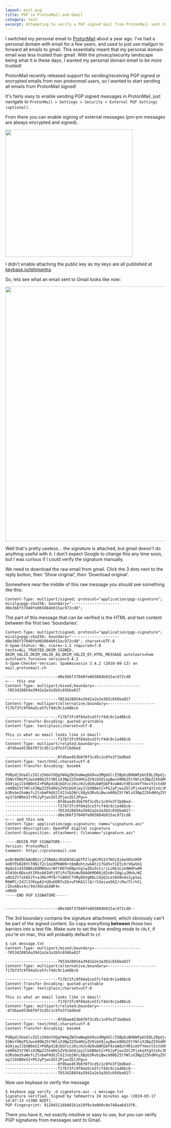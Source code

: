 ```yaml
---
layout: post.pug
title: PGP in ProtonMail and Gmail
category: tech
excerpt: Attempting to verify a PGP signed mail from ProtonMail sent to Gmail
---
```


I switched my personal email to [ProtonMail](https://protonmail.com) about a year ago. I've had a personal domain with email for a few years, and used to just use mailgun to forward all emails to gmail. This essentially meant that my personal domain email was less trusted than gmail. With the privacy/security landscape being what it is these days, I wanted my personal domain email to be _more_ trusted!

ProtonMail recently released support for sending/receiving PGP signed or encrypted emails from _non-protonmail users_, so I wanted to start sending all emails from ProtonMail signed!

It's fairly easy to enable sending PGP signed messages in ProtonMail, just navigate to `ProtonMail > Settings > Security > External PGP Settings (optional)`.

From there you can enable signing of external messages (pm-pm messages are always encrypted and signed).

<img src="https://static.mwild.me/images/pm-security-settings.jpg" style="width:400px"></a>

I didn't enable attaching the public key as my keys are all published at [keybase.io/tehmantra](https://keybase.io/tehmantra).

So, lets see what an email sent to Gmail looks like now:

<img src="https://static.mwild.me/images/pm-email-in-gmail.jpg" style="width:800px"></a>


Well that's pretty useless... the signature is attached, but gmail doesn't do anything useful with it.
I don't expect Google to change this any time soon, but I was curious if I could verify the signature manually.

We need to download the raw email from gmail. Click the 3 dots next to the reply button, then 'Show original', then 'Download original'.

Somewhere near the middle of this raw message you should see something like this:

```
Content-Type: multipart/signed; protocol="application/pgp-signature"; micalg=pgp-sha256; boundary="---------------------d0e366f37040fe065084b915ac972cd8";
```
The part of this message that can be verified is the HTML and text content between the first two 'boundaries'.

```
Content-Type: multipart/signed; protocol="application/pgp-signature"; micalg=pgp-sha256; boundary="---------------------d0e366f37040fe065084b915ac972cd8"; charset=UTF-8
X-Spam-Status: No, score=-1.2 required=7.0 tests=ALL_TRUSTED,DKIM_SIGNED, DKIM_VALID,DKIM_VALID_AU,DKIM_VALID_EF,HTML_MESSAGE autolearn=ham autolearn_force=no version=3.4.2
X-Spam-Checker-Version: SpamAssassin 3.4.2 (2018-09-13) on mail.protonmail.ch

-----------------------d0e366f37040fe065084b915ac972cd8                                                             <--- this one
Content-Type: multipart/mixed;boundary=---------------------7853428854a3942a2e3a3b5c656ba027

-----------------------7853428854a3942a2e3a3b5c656ba027
Content-Type: multipart/alternative;boundary=---------------------f17b73fc9f84a5ce5fcf4dc9c1a48bcb

-----------------------f17b73fc9f84a5ce5fcf4dc9c1a48bcb
Content-Transfer-Encoding: quoted-printable
Content-Type: text/plain;charset=utf-8

This is what an email looks like in Gmail!
-----------------------f17b73fc9f84a5ce5fcf4dc9c1a48bcb
Content-Type: multipart/related;boundary=---------------------8fdbae453b6f0f3cd5c1c0fe3f1bd6ed

-----------------------8fdbae453b6f0f3cd5c1c0fe3f1bd6ed
Content-Type: text/html;charset=utf-8
Content-Transfer-Encoding: base64

PGRpdj5UaGlzIGlzIHdoYXQgYW4gZW1haWwgbG9va3MgbGlrZSBpbiBHbWFpbCE8L2Rpdj48ZGl2
IGNsYXNzPSJwcm90b25tYWlsX3NpZ25hdHVyZV9ibG9jayBwcm90b25tYWlsX3NpZ25hdHVyZV9i
bG9jay1lbXB0eSI+PGRpdiBjbGFzcz0icHJvdG9ubWFpbF9zaWduYXR1cmVfYmxvY2stdXNlciBw
cm90b25tYWlsX3NpZ25hdHVyZV9ibG9jay1lbXB0eSI+PGJyPjwvZGl2PjxkaXYgY2xhc3M9InBy
b3Rvbm1haWxfc2lnbmF0dXJlX2Jsb2NrLXByb3RvbiBwcm90b25tYWlsX3NpZ25hdHVyZV9ibG9j
ay1lbXB0eSI+PGJyPjwvZGl2PjwvZGl2Pg==
-----------------------8fdbae453b6f0f3cd5c1c0fe3f1bd6ed--
-----------------------f17b73fc9f84a5ce5fcf4dc9c1a48bcb--
-----------------------7853428854a3942a2e3a3b5c656ba027--
-----------------------d0e366f37040fe065084b915ac972cd8                                                             <--- and this one
Content-Type: application/pgp-signature; name="signature.asc"
Content-Description: OpenPGP digital signature
Content-Disposition: attachment; filename="signature.asc"

-----BEGIN PGP SIGNATURE-----
Version: ProtonMail
Comment: https://protonmail.com

wsBcBAEBCAAGBQJcjZ3BAAoJEGDA50iqbTP2lcgH/RS1V7KOjQjmwSKUzR0F
4dOTFb828YCTONiT2c1m2dPKWH9+t6mBohtzwGAtz1fGd5xYiEtLKrVQwVm1
8pQoIs4358B6zEDM8Oun/WfrKD7eENpxVglwZDx5vtirjLzHk1Cze9WdFw6R
4lH3Oc0DosdtIPbs6KIHYj97jPuTEdsWvD6A6KMO6Rj82n0rZdgLu2Mok/WI
u0U3ZY7xk8X2Y+aJRkrMT0r7s8KVCTVMyDbVgRDLC8yQ1Le34X8ndxIypSwi
R6WPC/IdJl37KopA2+UOuUOR7uIb+uFhKA1llQ/r53eixw56Z/cRw/5lrhCL
/ZkukBxs4c/94JXDvaGIWF4=
=H0db
-----END PGP SIGNATURE-----


-----------------------d0e366f37040fe065084b915ac972cd8--
```

The 3rd boundary contains the signature attachment, which obviously can't be part of the signed content.
So copy everything **between** those two barriers into a text file.
Make sure to set the line ending mode to `CRLF`, if you're on mac, this will probably default to `LF`.

```
$ cat message.txt
Content-Type: multipart/mixed;boundary=---------------------7853428854a3942a2e3a3b5c656ba027

-----------------------7853428854a3942a2e3a3b5c656ba027
Content-Type: multipart/alternative;boundary=---------------------f17b73fc9f84a5ce5fcf4dc9c1a48bcb

-----------------------f17b73fc9f84a5ce5fcf4dc9c1a48bcb
Content-Transfer-Encoding: quoted-printable
Content-Type: text/plain;charset=utf-8

This is what an email looks like in Gmail!
-----------------------f17b73fc9f84a5ce5fcf4dc9c1a48bcb
Content-Type: multipart/related;boundary=---------------------8fdbae453b6f0f3cd5c1c0fe3f1bd6ed

-----------------------8fdbae453b6f0f3cd5c1c0fe3f1bd6ed
Content-Type: text/html;charset=utf-8
Content-Transfer-Encoding: base64

PGRpdj5UaGlzIGlzIHdoYXQgYW4gZW1haWwgbG9va3MgbGlrZSBpbiBHbWFpbCE8L2Rpdj48ZGl2
IGNsYXNzPSJwcm90b25tYWlsX3NpZ25hdHVyZV9ibG9jayBwcm90b25tYWlsX3NpZ25hdHVyZV9i
bG9jay1lbXB0eSI+PGRpdiBjbGFzcz0icHJvdG9ubWFpbF9zaWduYXR1cmVfYmxvY2stdXNlciBw
cm90b25tYWlsX3NpZ25hdHVyZV9ibG9jay1lbXB0eSI+PGJyPjwvZGl2PjxkaXYgY2xhc3M9InBy
b3Rvbm1haWxfc2lnbmF0dXJlX2Jsb2NrLXByb3RvbiBwcm90b25tYWlsX3NpZ25hdHVyZV9ibG9j
ay1lbXB0eSI+PGJyPjwvZGl2PjwvZGl2Pg==
-----------------------8fdbae453b6f0f3cd5c1c0fe3f1bd6ed--
-----------------------f17b73fc9f84a5ce5fcf4dc9c1a48bcb--
-----------------------7853428854a3942a2e3a3b5c656ba027--
```

Now use keybase to verify the message

```
$ keybase pgp verify -d signature.asc -i message.txt 
Signature verified. Signed by tehmantra 24 minutes ago (2019-03-17 14:07:13 +1300 NZDT).
PGP Fingerprint: 912045116b081b1a10f0c4e860c0e748aa6d33f6.
```

There you have it, not exactly intuitive or easy to use, but you can verify PGP signatures from messages sent to Gmail.
